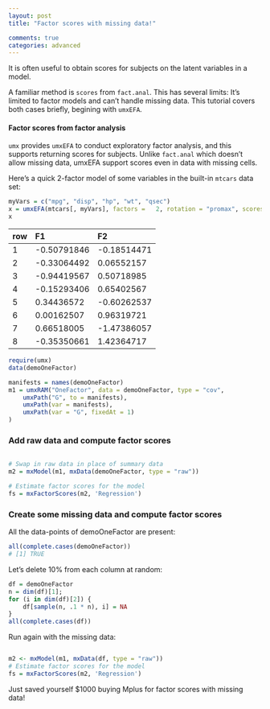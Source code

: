 ```yaml
---
layout: post
title: "Factor scores with missing data!"

comments: true
categories: advanced
---
```


It is often useful to obtain scores for subjects on the latent variables in a model.

A familiar method is `scores` from `fact.anal`. This has several limits: It&rsquo;s limited to 
factor models and can&rsquo;t handle missing data. This tutorial covers both cases briefly, begining with `umxEFA`.

#### Factor scores from factor analysis

`umx` provides `umxEFA` to conduct exploratory factor analysis, and this supports returning scores for subjects.
Unlike `fact.anal` which doesn&rsquo;t allow missing data, umxEFA support scores even in data with missing cells.

Here&rsquo;s a quick 2-factor model of some variables in the built-in `mtcars` data set:

```r
myVars = c("mpg", "disp", "hp", "wt", "qsec")
x = umxEFA(mtcars[, myVars], factors =   2, rotation = "promax", scores= "Regression")
x
```

| row | F1          | F2          |
|:----|:------------|:------------|
| 1   | -0.50791846 | -0.18514471 |
| 2   | -0.33064492 |  0.06552157 |
| 3   | -0.94419567 |  0.50718985 |
| 4   | -0.15293406 |  0.65402567 |
| 5   |  0.34436572 | -0.60262537 |
| 6   |  0.00162507 |  0.96319721 |
| 7   |  0.66518005 | -1.47386057 |
| 8   | -0.35350661 |  1.42364717 |
 

```r
require(umx)
data(demoOneFactor)

manifests = names(demoOneFactor)
m1 = umxRAM("OneFactor", data = demoOneFactor, type = "cov",
	umxPath("G", to = manifests),
	umxPath(var = manifests),
	umxPath(var = "G", fixedAt = 1)
)

```
	
### Add raw data and compute factor scores

```r

# Swap in raw data in place of summary data
m2 = mxModel(m1, mxData(demoOneFactor, type = "raw"))

# Estimate factor scores for the model
fs = mxFactorScores(m2, 'Regression')

```

### Create some missing data and compute factor scores

All the data-points of demoOneFactor are present:

```r
all(complete.cases(demoOneFactor))
# [1] TRUE
```

Let’s delete 10% from each column at random:

```r
df = demoOneFactor
n = dim(df)[1];
for (i in dim(df)[2]) {
	df[sample(n, .1 * n), i] = NA
}
all(complete.cases(df))
```

Run again with the missing data:

```r

m2 <- mxModel(m1, mxData(df, type = "raw"))
# Estimate factor scores for the model
fs = mxFactorScores(m2, 'Regression')

```

Just saved yourself $1000 buying Mplus for factor scores with missing data!